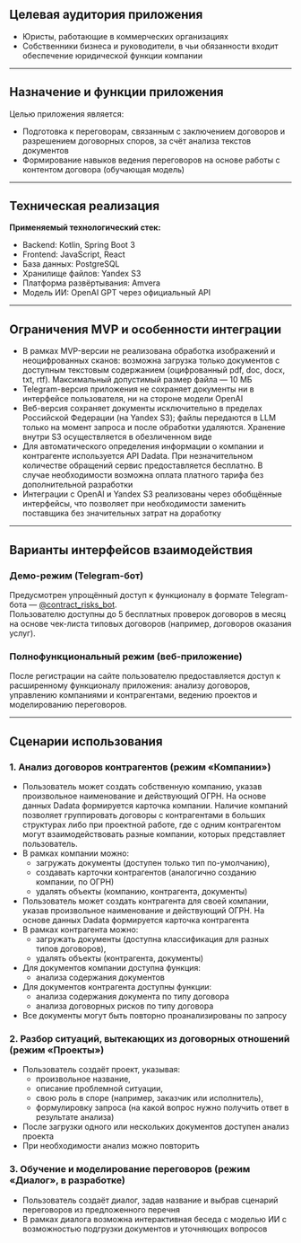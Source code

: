 ## Целевая аудитория приложения

- Юристы, работающие в коммерческих организациях
- Собственники бизнеса и руководители, в чьи обязанности входит обеспечение юридической функции компании

---

## Назначение и функции приложения

Целью приложения является:

- Подготовка к переговорам, связанным с заключением договоров и разрешением договорных споров, за счёт анализа текстов документов
- Формирование навыков ведения переговоров на основе работы с контентом договора (обучающая модель)

---

## Техническая реализация

**Применяемый технологический стек:**

- Backend: Kotlin, Spring Boot 3
- Frontend: JavaScript, React
- База данных: PostgreSQL
- Хранилище файлов: Yandex S3
- Платформа развёртывания: Amvera
- Модель ИИ: OpenAI GPT через официальный API

---

## Ограничения MVP и особенности интеграции

- В рамках MVP-версии не реализована обработка изображений и неоцифрованных сканов: возможна загрузка только документов с доступным текстовым содержанием (оцифрованный pdf, doc, docx, txt, rtf).
  Максимальный допустимый размер файла — 10 МБ
- Telegram-версия приложения не сохраняет документы ни в интерфейсе пользователя, ни на стороне модели OpenAI
- Веб-версия сохраняет документы исключительно в пределах Российской Федерации (на Yandex S3); файлы передаются в LLM только на момент запроса и после обработки удаляются. Хранение внутри S3 осуществляется в обезличенном виде
- Для автоматического определения информации о компании и контрагенте используется API Dadata. При незначительном количестве обращений сервис предоставляется бесплатно. В случае необходимости возможна оплата платного тарифа без дополнительной разработки
- Интеграции с OpenAI и Yandex S3 реализованы через обобщённые интерфейсы, что позволяет при необходимости заменить поставщика без значительных затрат на доработку

---

## Варианты интерфейсов взаимодействия

### Демо-режим (Telegram-бот)

Предусмотрен упрощённый доступ к функционалу в формате Telegram-бота — [@contract_risks_bot](https://t.me/contract_risks_bot).  
Пользователю доступны до 5 бесплатных проверок договоров в месяц на основе чек-листа типовых договоров (например, договоров оказания услуг).

### Полнофункциональный режим (веб-приложение)

После регистрации на сайте пользователю предоставляется доступ к расширенному функционалу приложения: анализу договоров, управлению компаниями и контрагентами, ведению проектов и моделированию переговоров.

---

## Сценарии использования

### 1. Анализ договоров контрагентов (режим «Компании»)

- Пользователь может создать собственную компанию, указав произвольное наименование и действующий ОГРН. На основе данных Dadata формируется карточка компании. Наличие компаний позволяет группировать договоры с контрагентами в больших структурах либо при проектной работе, где с одним контрагентом могут взаимодействовать разные компании, которых представляет пользователь.
- В рамках компании можно:
    - загружать документы (доступен только тип по-умолчанию),
    - создавать карточки контрагентов (аналогично созданию компании, по ОГРН)
    - удалять объекты (компанию, контрагента, документы)
- Пользователь может создать контрагента для своей компании, указав произвольное наименование и действующий ОГРН. На основе данных Dadata формируется карточка контрагента
- В рамках контрагента можно:
  - загружать документы (доступна классификация для разных типов договоров),
  - удалять объекты (контрагента, документы)
- Для документов компании доступна функция:
  - анализа содержания документов
- Для документов контрагента доступны функции:
    - анализа содержания документа по типу договора
    - анализа договорных рисков по типу договора
- Все документы могут быть повторно проанализированы по запросу

### 2. Разбор ситуаций, вытекающих из договорных отношений (режим «Проекты»)

- Пользователь создаёт проект, указывая:
    - произвольное название,
    - описание проблемной ситуации,
    - свою роль в споре (например, заказчик или исполнитель),
    - формулировку запроса (на какой вопрос нужно получить ответ в результате анализа)
- После загрузки одного или нескольких документов доступен анализ проекта
- При необходимости анализ можно повторить

### 3. Обучение и моделирование переговоров (режим «Диалог», в разработке)

- Пользователь создаёт диалог, задав название и выбрав сценарий переговоров из предложенного перечня
- В рамках диалога возможна интерактивная беседа с моделью ИИ с возможностью подгрузки документов и уточняющих вопросов
